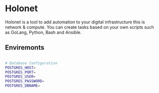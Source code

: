 # Holonet
Holonet is a tool to add automation to your digital infrastructure this is network & compute. You can create tasks based on your own scripts such as GoLang, Python, Bash and Ansible.

## Enviremonts
```bash

# Database Configuration
POSTGRES_HOST=
POSTGRES_PORT=
POSTGRES_USER=
POSTGRES_PASSWORD=
POSTGRES_DBNAME=

```